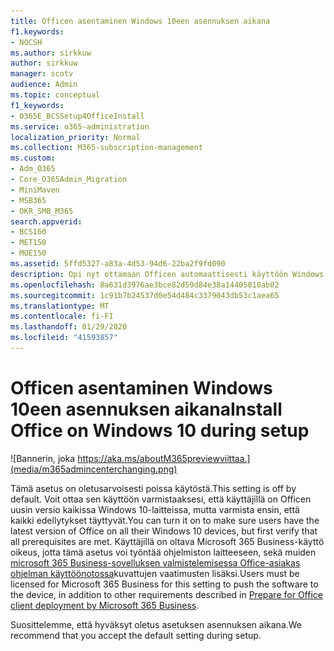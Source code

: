 ```yaml
---
title: Officen asentaminen Windows 10een asennuksen aikana
f1.keywords:
- NOCSH
ms.author: sirkkuw
author: sirkkuw
manager: scotv
audience: Admin
ms.topic: conceptual
f1_keywords:
- O365E_BCSSetup4OfficeInstall
ms.service: o365-administration
localization_priority: Normal
ms.collection: M365-subscription-management
ms.custom:
- Adm_O365
- Core_O365Admin_Migration
- MiniMaven
- MSB365
- OKR_SMB_M365
search.appverid:
- BCS160
- MET150
- MOE150
ms.assetid: 5ffd5327-a83a-4d53-94d6-22ba2f9fd090
description: Opi nyt ottamaan Officen automaattisesti käyttöön Windows 10-laitteissa asennuksen aikana.
ms.openlocfilehash: 8a631d3976ae3bce82d59d84e38a14405010ab02
ms.sourcegitcommit: 1c91b7b24537d0e54d484c3379043db53c1aea65
ms.translationtype: MT
ms.contentlocale: fi-FI
ms.lasthandoff: 01/29/2020
ms.locfileid: "41593857"
---
```

# <a name="install-office-on-windows-10-during-setup"></a><span data-ttu-id="99fc8-103">Officen asentaminen Windows 10een asennuksen aikana</span><span class="sxs-lookup"><span data-stu-id="99fc8-103">Install Office on Windows 10 during setup</span></span>

![Bannerin, joka https://aka.ms/aboutM365previewviittaa.](media/m365admincenterchanging.png)

<span data-ttu-id="99fc8-105">Tämä asetus on oletusarvoisesti poissa käytöstä.</span><span class="sxs-lookup"><span data-stu-id="99fc8-105">This setting is off by default.</span></span> <span data-ttu-id="99fc8-106">Voit ottaa sen käyttöön varmistaaksesi, että käyttäjillä on Officen uusin versio kaikissa Windows 10-laitteissa, mutta varmista ensin, että kaikki edellytykset täyttyvät.</span><span class="sxs-lookup"><span data-stu-id="99fc8-106">You can turn it on to make sure users have the latest version of Office on all their Windows 10 devices, but first verify that all prerequisites are met.</span></span> <span data-ttu-id="99fc8-107">Käyttäjillä on oltava Microsoft 365 Business-käyttö oikeus, jotta tämä asetus voi työntää ohjelmiston laitteeseen, sekä muiden [microsoft 365 Business-sovelluksen valmistelemisessa Office-asiakas ohjelman käyttöönotossa](prepare-for-office-client-deployment.md)kuvattujen vaatimusten lisäksi.</span><span class="sxs-lookup"><span data-stu-id="99fc8-107">Users must be licensed for Microsoft 365 Business for this setting to push the software to the device, in addition to other requirements described in [Prepare for Office client deployment by Microsoft 365 Business](prepare-for-office-client-deployment.md).</span></span>
  
<span data-ttu-id="99fc8-108">Suosittelemme, että hyväksyt oletus asetuksen asennuksen aikana.</span><span class="sxs-lookup"><span data-stu-id="99fc8-108">We recommend that you accept the default setting during setup.</span></span>
